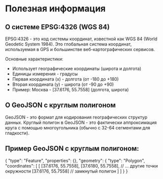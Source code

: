 # Полезная информация 

## О системе EPSG:4326 (WGS 84)
EPSG:4326 - это код системы координат, известной как WGS 84 (World Geodetic System 1984). Это глобальная система координат, используемая в GPS и большинстве веб-картографических сервисов.

Основные характеристики:
 - Использует географические координаты (широта и долгота)
 - Единицы измерения - градусы
 - Первая координата (x) - долгота (от -180 до +180)
 - Вторая координата (y) - широта (от -90 до +90)
 - Пример: Москва - [37.6176, 55.7558] (долгота, широта)

 ## О GeoJSON с круглым полигоном
GeoJSON - это формат для кодирования географических структур данных. 
Круглый полигон в GeoJSON - это фактически аппроксимация круга с помощью многоугольника (обычно с 32-64 сегментами для гладкости).

## Пример GeoJSON с круглым полигоном:
{
  "type": "Feature",
  "properties": {},
  "geometry": {
    "type": "Polygon",
    "coordinates": [
      [
        [37.6176, 55.7558],
        [37.6180, 55.7558],
        // ... другие точки окружности
        [37.6176, 55.7558]  // замкнутый полигон
      ]
    ]
  }
}